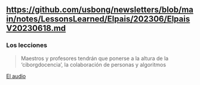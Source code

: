 ## https://github.com/usbong/newsletters/blob/main/notes/LessonsLearned/Elpais/202306/ElpaisV20230618.md

### Los lecciones

> Maestros y profesores tendrán que ponerse a la altura de la ‘ciborgdocencia’, la colaboración de personas y algoritmos

[El audio](https://github.com/usbong/sound/blob/main/halimbawa/spanishClass/202306/20230618/usbongSpanishClassHablarBien%20-%2018%3A06%3A2023%2C%205.46%20PM.mp3)
